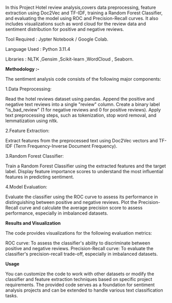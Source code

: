 In this Project Hotel review analysis,covers data preprocessing, feature extraction using Doc2Vec and TF-IDF, training a Random Forest Classifier, and evaluating the model using ROC and Precision-Recall curves. It also includes visualizations such as word cloud for the review data and sentiment distribution for positive and negative reviews.

Tool Required : Jypter Notebook / Google Colab.

Language Used : Python 3.11.4

Libraries : NLTK ,Gensim ,Scikit-learn ,WordCloud , Seaborn. 

**Methodology :-**

The sentiment analysis code consists of the following major components:

1.Data Preprocessing:

Read the hotel reviews dataset using pandas.
Append the positive and negative text reviews into a single "review" column.
Create a binary label "is_bad_review" (1 for negative reviews and 0 for positive reviews).
Apply text preprocessing steps, such as tokenization, stop word removal, and lemmatization using nltk.

2.Feature Extraction:

Extract features from the preprocessed text using Doc2Vec vectors and TF-IDF (Term Frequency-Inverse Document Frequency).

3.Random Forest Classifier:

Train a Random Forest Classifier using the extracted features and the target label.
Display feature importance scores to understand the most influential features in predicting sentiment.

4.Model Evaluation:

Evaluate the classifier using the ROC curve to assess its performance in distinguishing between positive and negative reviews.
Plot the Precision-Recall curve and calculate the average precision score to assess performance, especially in imbalanced datasets.

**Results and Visualization**

The code provides visualizations for the following evaluation metrics:

ROC curve: To assess the classifier's ability to discriminate between positive and negative reviews.
Precision-Recall curve: To evaluate the classifier's precision-recall trade-off, especially in imbalanced datasets.

**Usage**

You can customize the code to work with other datasets or modify the classifier and feature extraction techniques based on specific project requirements. The provided code serves as a foundation for sentiment analysis projects and can be extended to handle various text classification tasks.
